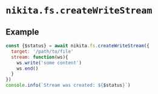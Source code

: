 
# `nikita.fs.createWriteStream`

## Example

```js
const {$status} = await nikita.fs.createWriteStream({
  target: '/path/to/file'
  stream: function(ws){
    ws.write('some content')
    ws.end()
  }
})
console.info(`Stream was created: ${$status}`)
```
